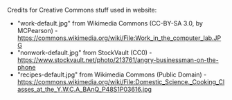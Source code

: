 Credits for Creative Commons stuff used in website:

- "work-default.jpg" from Wikimedia Commons (CC-BY-SA 3.0, by MCPearson) - https://commons.wikimedia.org/wiki/File:Work_in_the_computer_lab.JPG
- "nonwork-default.jpg" from StockVault (CC0) - https://www.stockvault.net/photo/213761/angry-businessman-on-the-phone
- "recipes-default.jpg" from Wikimedia Commons (Public Domain) - https://commons.wikimedia.org/wiki/File:Domestic_Science._Cooking_Classes_at_the_Y.W.C.A_BAnQ_P48S1P03616.jpg